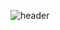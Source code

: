 ![header](https://capsule-render.vercel.app/api?type=slice&color=fadadd&text=kerochuu~%20%20%E2%8E%9D%E0%BC%BC%20%E2%97%95%D0%B4%20%E2%97%95%20%E0%BC%BD%E2%8E%A0&fontAlign=30&fontSize=35&height=120&section=header)
<!--
# kerochuu~ %20%20%E2%8E%9D%E0%BC%BC%20%E2%97%95%D0%B4%20%E2%97%95%20%E0%BC%BD%E2%8E%A0 &nbsp;
->
Enjoying solve **algorithms** on Baekjoon, SWEA, etc.

And I also have fun solving **data structure** implementation problems with **JAVA**.


### About me
- [SEMES Co.,Ltd.](https://www.semes.com/index.do?ar_action=changeLang&ar_lang=EN) - QD-CF Pattern SW Engineer
- [goorm Co.,Ltd.](https://edu.goorm.io/) - Algorithm Expert
- [Samsung Software Academy For Youth / SSAFY](https://www.ssafy.com/ksp/jsp/swp/swpMain.jsp) - Seoul#1
- [Dongguk Univ.](http://www.dongguk.edu/mbs/kr/index.jsp) - Computer Engneering


### Check my additional info here!  
- [ <img src="https://github.com/kerochuu/kerochuu/blob/master/img/baekjoon.png" width="118">](https://www.acmicpc.net/user/kerochuu)
- [ <img src="https://github.com/kerochuu/kerochuu/blob/master/img/solved_ac.png" width="110">](https://solved.ac/profile/kerochuu)
- [ <img src="https://github.com/kerochuu/kerochuu/blob/master/img/naver_blog.png" width="110">](https://blog.naver.com/kerochuu)

![footer](https://capsule-render.vercel.app/api?type=slice&color=fadadd&height=80&section=footer)
<!--
**kerochuu/kerochuu** is a ✨ _special_ ✨ repository because its `README.md` (this file) appears on your GitHub profile.

Here are some ideas to get you started:

- 🔭 I’m currently working on ...
- 🌱 I’m currently learning ...
- 👯 I’m looking to collaborate on ...
- 🤔 I’m looking for help with ...
- 💬 Ask me about ...
- 📫 How to reach me: ...
- 😄 Pronouns: ...
- ⚡ Fun fact: ...
-->
